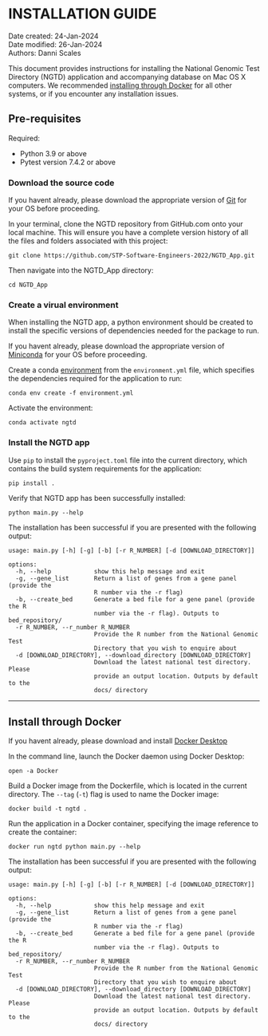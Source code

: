 # INSTALLATION GUIDE
Date created: 24-Jan-2024  
Date modified: 26-Jan-2024  
Authors: Danni Scales  

This document provides instructions for installing the National Genomic Test Directory (NGTD) application and accompanying database on Mac OS X computers. We recommended [installing through Docker](#install-through-docker) for all other systems, or if you encounter any installation issues.

## Pre-requisites
Required:
  - Python 3.9 or above
  - Pytest version 7.4.2 or above 

### Download the source code
If you havent already, please download the appropriate version of [Git](https://git-scm.com/book/en/v2/Getting-Started-Installing-Git) for your OS before proceeding.

In your terminal, clone the NGTD repository from GitHub.com onto your local machine. This will ensure you have a complete version history of all the files and folders associated with this project:
```
git clone https://github.com/STP-Software-Engineers-2022/NGTD_App.git
```
Then navigate into the NGTD_App directory:
```
cd NGTD_App
```

### Create a virual environment
When installing the NGTD app, a python environment should be created to install the specific versions of dependencies needed for the package to run.

If you havent already, please download the appropriate version of [Miniconda](https://docs.conda.io/projects/miniconda/en/latest/) for your OS before proceeding.

Create a conda [environment](https://conda.io/projects/conda/en/latest/user-guide/tasks/manage-environments.html#activating-an-environment) from the ```environment.yml``` file, which specifies the dependencies required for the application to run: 
```
conda env create -f environment.yml
```

Activate the environment:
```
conda activate ngtd
```

### Install the NGTD app
Use ```pip``` to install the ```pyproject.toml``` file into the current directory, which contains the build system requirements for the application:
```
pip install .
```
Verify that NGTD app has been successfully installed:
```
python main.py --help
```
The installation has been successful if you are presented with the following output:
```
usage: main.py [-h] [-g] [-b] [-r R_NUMBER] [-d [DOWNLOAD_DIRECTORY]]

options:
  -h, --help            show this help message and exit
  -g, --gene_list       Return a list of genes from a gene panel (provide the
                        R number via the -r flag)
  -b, --create_bed      Generate a bed file for a gene panel (provide the R
                        number via the -r flag). Outputs to bed_repository/
  -r R_NUMBER, --r_number R_NUMBER
                        Provide the R number from the National Genomic Test
                        Directory that you wish to enquire about
  -d [DOWNLOAD_DIRECTORY], --download_directory [DOWNLOAD_DIRECTORY]
                        Download the latest national test directory. Please
                        provide an output location. Outputs by default to the
                        docs/ directory
```
---
## Install through Docker
If you havent already, please download and install [Docker Desktop](https://www.docker.com/products/docker-desktop/) 

In the command line, launch the Docker daemon using Docker Desktop:
```
open -a Docker
```

Build a Docker image from the Dockerfile, which is located in the current directory. The ```--tag``` (```-t```) flag is used to name the Docker image: 
```
docker build -t ngtd .
```

Run the application in a Docker container, specifying the image reference to create the container:
```
docker run ngtd python main.py --help
```
The installation has been successful if you are presented with the following output:
```
usage: main.py [-h] [-g] [-b] [-r R_NUMBER] [-d [DOWNLOAD_DIRECTORY]]

options:
  -h, --help            show this help message and exit
  -g, --gene_list       Return a list of genes from a gene panel (provide the
                        R number via the -r flag)
  -b, --create_bed      Generate a bed file for a gene panel (provide the R
                        number via the -r flag). Outputs to bed_repository/
  -r R_NUMBER, --r_number R_NUMBER
                        Provide the R number from the National Genomic Test
                        Directory that you wish to enquire about
  -d [DOWNLOAD_DIRECTORY], --download_directory [DOWNLOAD_DIRECTORY]
                        Download the latest national test directory. Please
                        provide an output location. Outputs by default to the
                        docs/ directory
```